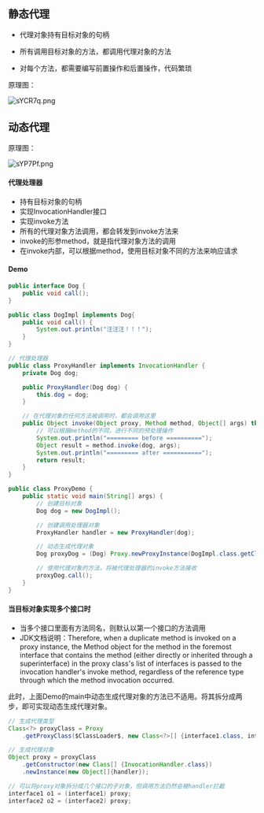 ## 静态代理

- 代理对象持有目标对象的句柄

- 所有调用目标对象的方法，都调用代理对象的方法
- 对每个方法，都需要编写前置操作和后置操作，代码繁琐

原理图：

![sYCR7q.png](https://s3.ax1x.com/2021/01/12/sYCR7q.png)

## 动态代理

原理图：

![sYP7Pf.png](https://s3.ax1x.com/2021/01/12/sYP7Pf.png)

#### 代理处理器 

- 持有目标对象的句柄
- 实现InvocationHandler接口
- 实现invoke方法 
- 所有的代理对象方法调用，都会转发到invoke方法来
- invoke的形参method，就是指代理对象方法的调用
- 在invoke内部，可以根据method，使用目标对象不同的方法来响应请求

#### Demo

```java
public interface Dog {
    public void call();
}
```

```java
public class DogImpl implements Dog{
    public void call() {
        System.out.println("汪汪汪！！！");
    }
}
```

```java
// 代理处理器
public class ProxyHandler implements InvocationHandler {
    private Dog dog;

    public ProxyHandler(Dog dog) {
        this.dog = dog;
    }

    // 在代理对象的任何方法被调用时，都会调用这里
    public Object invoke(Object proxy, Method method, Object[] args) throws Throwable {
        // 可以根据method的不同，进行不同的预处理操作
        System.out.println("========= before ==========");
        Object result = method.invoke(dog, args);
        System.out.println("========= after ===========");
        return result;
    }
}
```

```java
public class ProxyDemo {
    public static void main(String[] args) {
        // 创建目标对象
        Dog dog = new DogImpl();

        // 创建调用处理器对象
        ProxyHandler handler = new ProxyHandler(dog);

        // 动态生成代理对象
        Dog proxyDog = (Dog) Proxy.newProxyInstance(DogImpl.class.getClassLoader(), DogImpl.class.getInterfaces(), handler);

        // 使用代理对象的方法，将被代理处理器的invoke方法接收
        proxyDog.call();
    }
}
```

#### 当目标对象实现多个接口时

- 当多个接口里面有方法同名，则默认以第一个接口的方法调用
- JDK文档说明：Therefore, when a duplicate method is invoked on a proxy instance, the Method object for the method in the foremost interface that contains the method (either directly or inherited through a superinterface) in the proxy class's list of interfaces is passed to the invocation handler's invoke method, regardless of the reference type through which the method invocation occurred.

此时，上面Demo的main中动态生成代理对象的方法已不适用。将其拆分成两步，即可实现动态生成代理对象。

```java
// 生成代理类型
Class<?> proxyClass = Proxy
    .getProxyClass($ClassLoader$, new Class<?>[] {interface1.class, interface2.class}) //要注意这里的顺序

// 生成代理对象
Object proxy = proxyClass
    .getConstructor(new Class[] {InvocationHandler.class})
    .newInstance(new Object[]{handler});

// 可以将proxy对象拆分成几个接口的子对象，但调用方法仍然会被handler拦截
interface1 o1 = (interface1) proxy;
interface2 o2 = (interface2) proxy;
```

